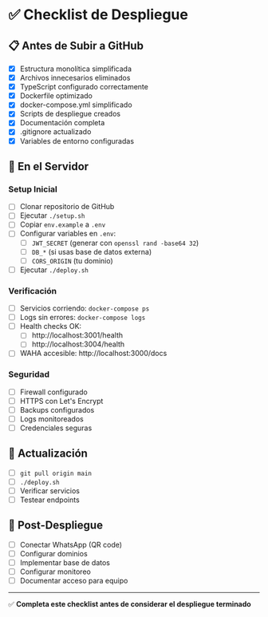 # ✅ Checklist de Despliegue

## 📋 Antes de Subir a GitHub

- [x] Estructura monolítica simplificada
- [x] Archivos innecesarios eliminados
- [x] TypeScript configurado correctamente
- [x] Dockerfile optimizado
- [x] docker-compose.yml simplificado
- [x] Scripts de despliegue creados
- [x] Documentación completa
- [x] .gitignore actualizado
- [x] Variables de entorno configuradas

## 🚀 En el Servidor

### Setup Inicial

- [ ] Clonar repositorio de GitHub
- [ ] Ejecutar `./setup.sh`
- [ ] Copiar `env.example` a `.env`
- [ ] Configurar variables en `.env`:
  - [ ] `JWT_SECRET` (generar con `openssl rand -base64 32`)
  - [ ] `DB_*` (si usas base de datos externa)
  - [ ] `CORS_ORIGIN` (tu dominio)
- [ ] Ejecutar `./deploy.sh`

### Verificación

- [ ] Servicios corriendo: `docker-compose ps`
- [ ] Logs sin errores: `docker-compose logs`
- [ ] Health checks OK:
  - [ ] http://localhost:3001/health
  - [ ] http://localhost:3004/health
- [ ] WAHA accesible: http://localhost:3000/docs

### Seguridad

- [ ] Firewall configurado
- [ ] HTTPS con Let's Encrypt
- [ ] Backups configurados
- [ ] Logs monitoreados
- [ ] Credenciales seguras

## 🔄 Actualización

- [ ] `git pull origin main`
- [ ] `./deploy.sh`
- [ ] Verificar servicios
- [ ] Testear endpoints

## 🎯 Post-Despliegue

- [ ] Conectar WhatsApp (QR code)
- [ ] Configurar dominios
- [ ] Implementar base de datos
- [ ] Configurar monitoreo
- [ ] Documentar acceso para equipo

---

✅ **Completa este checklist antes de considerar el despliegue terminado**
